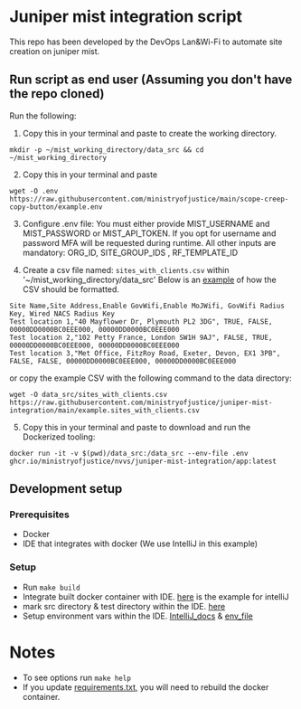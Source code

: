 # Juniper mist integration script

This repo has been developed by the DevOps Lan&Wi-Fi to automate site creation on juniper mist.

## Run script as end user (Assuming you don't have the repo cloned)

Run the following:

1. Copy this in your terminal and paste to create the working directory.

```
mkdir -p ~/mist_working_directory/data_src && cd ~/mist_working_directory
```

2. Copy this in your terminal and paste

```
wget -O .env https://raw.githubusercontent.com/ministryofjustice/main/scope-creep-copy-button/example.env
```

3. Configure .env file:
   You must either provide MIST_USERNAME and MIST_PASSWORD or MIST_API_TOKEN. If you opt for username
   and password MFA will be requested during runtime. All other inputs are mandatory: ORG_ID, SITE_GROUP_IDS
   , RF_TEMPLATE_ID

4. Create a csv file named: `sites_with_clients.csv` within '~/mist_working_directory/data_src'
   Below is an [example](./example.sites_with_clients.csv) of how the CSV should be formatted.

```
Site Name,Site Address,Enable GovWifi,Enable MoJWifi, GovWifi Radius Key, Wired NACS Radius Key
Test location 1,"40 Mayflower Dr, Plymouth PL2 3DG", TRUE, FALSE, 00000DD0000BC0EEE000, 00000DD0000BC0EEE000
Test location 2,"102 Petty France, London SW1H 9AJ", FALSE, TRUE, 00000DD0000BC0EEE000, 00000DD0000BC0EEE000
Test location 3,"Met Office, FitzRoy Road, Exeter, Devon, EX1 3PB", FALSE, FALSE, 00000DD0000BC0EEE000, 00000DD0000BC0EEE000
```

or copy the example CSV with the following command to the data directory:

```
wget -O data_src/sites_with_clients.csv https://raw.githubusercontent.com/ministryofjustice/juniper-mist-integration/main/example.sites_with_clients.csv
```

5. Copy this in your terminal and paste to download and run the Dockerized tooling:

```
docker run -it -v $(pwd)/data_src:/data_src --env-file .env ghcr.io/ministryofjustice/nvvs/juniper-mist-integration/app:latest
```

## Development setup

### Prerequisites

- Docker
- IDE that integrates with docker (We use IntelliJ in this example)

### Setup

- Run `make build`
- Integrate built docker container with IDE. [here](https://www.jetbrains.com/help/idea/configuring-remote-python-sdks.html#2546d02c) is the example for intelliJ
- mark src directory & test directory within the IDE. [here](https://www.jetbrains.com/help/idea/content-roots.html)
- Setup environment vars within the IDE. [IntelliJ_docs](https://www.jetbrains.com/help/objc/add-environment-variables-and-program-arguments.html) & [env_file](example.env)

# Notes

- To see options run `make help`
- If you update [requirements.txt](src/requirements.txt), you will need to rebuild the docker container.

